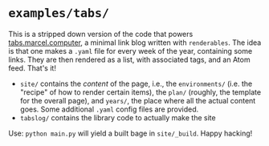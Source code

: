 # `examples/tabs/`

This is a stripped down version of the code that powers [tabs.marcel.computer](https://tabs.marcel.computer), a minimal link blog written with `renderables`. The idea is that one makes a `.yaml` file for every week of the year, containing some links. They are then rendered as a list, with associated tags, and an Atom feed. That's it!

- `site/` contains the *content* of the page, i.e., the `environments/` (i.e. the "recipe" of how to render certain items), the `plan/` (roughly, the template for the overall page), and `years/`, the place where all the actual content goes. Some additional `.yaml` config files are provided.
- `tabslog/` contains the library code to actually make the site

Use: `python main.py` will yield a built bage in `site/_build`. Happy hacking!
